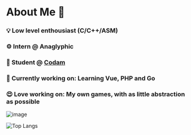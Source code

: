 # About Me 👋
### 💡  Low level enthousiast (C/C++/ASM)
### ⚙️  Intern @ Anaglyphic
### 📖  Student @ [Codam](https://github.com/codam-coding-college)
### 🔭  Currently working on: Learning Vue, PHP and Go
### 😍  Love working on: My own games, with as little abstraction as possible

![image](https://github.com/user-attachments/assets/ac5fd61f-ff10-4c19-b1ab-e5e3339a039a)

![Top Langs](https://github-readme-stats.vercel.app/api/top-langs/?username=Aliijjn&layout=compact&theme=transparent&exclude_repo=koel,Sipify,developers,cub3d_42,so_long_42,TickTick)
